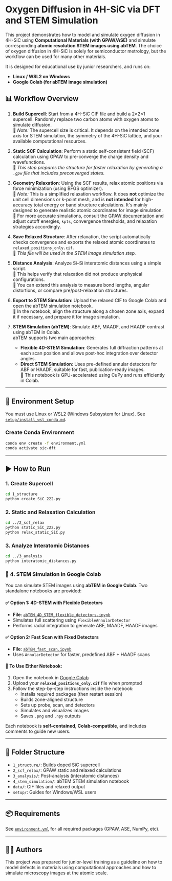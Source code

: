 # Oxygen Diffusion in 4H-SiC via DFT and STEM Simulation

This project demonstrates how to model and simulate oxygen diffusion in 4H-SiC using **Computational Materials (with GPAW/ASE)** and simulate corresponding **atomic resolution STEM images using abTEM**.
The choice of oxygen diffusion in 4H-SiC is solely for semiconductor metrology, but the workflow can be used for many other materials. 

It is designed for educational use by junior researchers, and runs on:
- **Linux / WSL2 on Windows**
- **Google Colab (for abTEM image simulation)**

## 📊 Workflow Overview

1. **Build Supercell**: Start from a 4H-SiC CIF file and build a 2×2×1 supercell. Randomly replace two carbon atoms with oxygen atoms to simulate diffusion.  
   🔹 *Note:* The supercell size is critical. It depends on the intended zone axis for STEM simulation, the symmetry of the 4H-SiC lattice, and your available computational resources.

2. **Static SCF Calculation**: Perform a static self-consistent field (SCF) calculation using GPAW to pre-converge the charge density and wavefunctions.  
   🔹 *This step prepares the structure for faster relaxation by generating a `.gpw` file that includes preconverged states.*

3. **Geometry Relaxation**: Using the SCF results, relax atomic positions via force minimization (using BFGS optimizer).  
   🔹 *Note:* This is a simplified relaxation workflow. It does **not** optimize the unit cell dimensions or k-point mesh, and is **not intended** for high-accuracy total energy or band structure calculations. It's mainly designed to generate realistic atomic coordinates for image simulation.  
   🔹 For more accurate simulations, consult the [GPAW documentation](https://wiki.fysik.dtu.dk/gpaw/) and adjust cutoff energies, `kpts`, convergence thresholds, and relaxation strategies accordingly.

4. **Save Relaxed Structure**: After relaxation, the script automatically checks convergence and exports the relaxed atomic coordinates to `relaxed_positions_only.cif`.  
   🔹 *This file will be used in the STEM image simulation step.*

5. **Distance Analysis**: Analyze Si–Si interatomic distances using a simple script.  
   🔹 This helps verify that relaxation did not produce unphysical configurations.  
   🔹 You can extend this analysis to measure bond lengths, angular distortions, or compare pre/post-relaxation structures.

6. **Export to STEM Simulation**: Upload the relaxed CIF to Google Colab and open the abTEM simulation notebook.  
   🔹 In the notebook, align the structure along a chosen zone axis, expand it if necessary, and prepare it for image simulation.

7. **STEM Simulation (abTEM)**: Simulate ABF, MAADF, and HAADF contrast using abTEM in Colab.  
   abTEM supports two main approaches:  
   - **Flexible 4D-STEM Simulation**: Generates full diffraction patterns at each scan position and allows post-hoc integration over detector angles.  
   - **Direct STEM Simulation**: Uses pre-defined annular detectors for ABF or HAADF, suitable for fast, publication-ready images.  
   🔹 This notebook is GPU-accelerated using CuPy and runs efficiently in Colab.

---

## 🧰 Environment Setup

You must use Linux or WSL2 (Windows Subsystem for Linux). See [`setup/install_wsl_conda.md`](./setup/install_wsl_conda.md).

### Create Conda Environment

```bash
conda env create -f environment.yml
conda activate sic-dft
```

---

## ▶️ How to Run

### 1. Create Supercell

```bash
cd 1_structure
python create_SiC_222.py
```

### 2. Static and Relaxation Calculation

```bash
cd ../2_scf_relax
python static_SiC_222.py
python relax_static_SiC.py
```

### 3. Analyze Interatomic Distances

```bash
cd ../3_analysis
python interatomic_distances.py
```

### 📸 4. STEM Simulation in Google Colab

You can simulate STEM images using **abTEM in Google Colab**. Two standalone notebooks are provided:

#### ✅ Option 1: 4D-STEM with Flexible Detectors
- **File**: [`abTEM_4D_STEM_flexible_detectors.ipynb`](./4_stem_simulation/abTEM_4D_STEM_flexible_detectors.ipynb)
- Simulates full scattering using `FlexibleAnnularDetector`
- Performs radial integration to generate ABF, MAADF, HAADF images

#### ✅ Option 2: Fast Scan with Fixed Detectors
- **File**: [`abTEM_fast_scan.ipynb`](./4_stem_simulation/abTEM_fast_scan.ipynb)
- Uses `AnnularDetector` for faster, predefined ABF + HAADF scans

#### 🧪 To Use Either Notebook:
1. Open the notebook in [Google Colab](https://colab.research.google.com/)
2. Upload your **`relaxed_positions_only.cif`** file when prompted
3. Follow the step-by-step instructions inside the notebook:
   - Installs required packages (then restart session)
   - Builds zone-aligned structure
   - Sets up probe, scan, and detectors
   - Simulates and visualizes images
   - Saves `.png` and `.npy` outputs

Each notebook is **self-contained**, **Colab-compatible**, and includes comments to guide new users.

---

## 📁 Folder Structure

- `1_structure/`: Builds doped SiC supercell
- `2_scf_relax/`: GPAW static and relaxed calculations
- `3_analysis/`: Post-analysis (interatomic distances)
- `4_stem_simulation/`: abTEM STEM simulation notebook
- `data/`: CIF files and relaxed output
- `setup/`: Guides for Windows/WSL users

---

## 📦 Requirements

See [`environment.yml`](./environment.yml) for all required packages (GPAW, ASE, NumPy, etc).

---

## 🧑‍🔬 Authors

This project was prepared for junior-level training as a guideline on how to model defects in materials using computational approaches and how to simulate microscopy images at the atomic scale.
